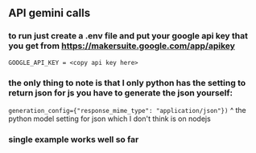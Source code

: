## API gemini calls

### to run just create a .env file and put your google api key that you get from https://makersuite.google.com/app/apikey
```GOOGLE_API_KEY = <copy api key here>```

### the only thing to note is that I only python has the setting to return json for js you have to generate the json yourself:
```generation_config={"response_mime_type": "application/json"})```
^ the python model setting for json which I don't think is on nodejs

### single example works well so far
